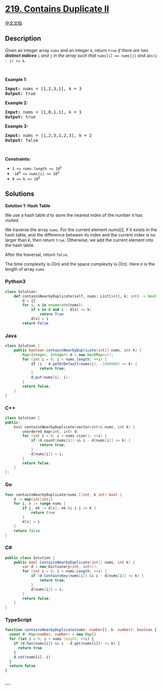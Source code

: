 # [219. Contains Duplicate II](https://leetcode.com/problems/contains-duplicate-ii)

[中文文档](/solution/0200-0299/0219.Contains%20Duplicate%20II/README.md)

## Description

<p>Given an integer array <code>nums</code> and an integer <code>k</code>, return <code>true</code> <em>if there are two <strong>distinct indices</strong> </em><code>i</code><em> and </em><code>j</code><em> in the array such that </em><code>nums[i] == nums[j]</code><em> and </em><code>abs(i - j) &lt;= k</code>.</p>

<p>&nbsp;</p>
<p><strong class="example">Example 1:</strong></p>

<pre>
<strong>Input:</strong> nums = [1,2,3,1], k = 3
<strong>Output:</strong> true
</pre>

<p><strong class="example">Example 2:</strong></p>

<pre>
<strong>Input:</strong> nums = [1,0,1,1], k = 1
<strong>Output:</strong> true
</pre>

<p><strong class="example">Example 3:</strong></p>

<pre>
<strong>Input:</strong> nums = [1,2,3,1,2,3], k = 2
<strong>Output:</strong> false
</pre>

<p>&nbsp;</p>
<p><strong>Constraints:</strong></p>

<ul>
	<li><code>1 &lt;= nums.length &lt;= 10<sup>5</sup></code></li>
	<li><code>-10<sup>9</sup> &lt;= nums[i] &lt;= 10<sup>9</sup></code></li>
	<li><code>0 &lt;= k &lt;= 10<sup>5</sup></code></li>
</ul>

## Solutions

**Solution 1: Hash Table**

We use a hash table $d$ to store the nearest index of the number it has visited.

We traverse the array `nums`. For the current element $nums[i]$, if it exists in the hash table, and the difference between its index and the current index is no larger than $k$, then return `true`. Otherwise, we add the current element into the hash table.

After the traversal, return `false`.

The time complexity is $O(n)$ and the space complexity is $O(n)$. Here $n$ is the length of array `nums`.

<!-- tabs:start -->

### **Python3**

```python
class Solution:
    def containsNearbyDuplicate(self, nums: List[int], k: int) -> bool:
        d = {}
        for i, x in enumerate(nums):
            if x in d and i - d[x] <= k:
                return True
            d[x] = i
        return False
```

### **Java**

```java
class Solution {
    public boolean containsNearbyDuplicate(int[] nums, int k) {
        Map<Integer, Integer> d = new HashMap<>();
        for (int i = 0; i < nums.length; ++i) {
            if (i - d.getOrDefault(nums[i], -1000000) <= k) {
                return true;
            }
            d.put(nums[i], i);
        }
        return false;
    }
}
```

### **C++**

```cpp
class Solution {
public:
    bool containsNearbyDuplicate(vector<int>& nums, int k) {
        unordered_map<int, int> d;
        for (int i = 0; i < nums.size(); ++i) {
            if (d.count(nums[i]) && i - d[nums[i]] <= k) {
                return true;
            }
            d[nums[i]] = i;
        }
        return false;
    }
};
```

### **Go**

```go
func containsNearbyDuplicate(nums []int, k int) bool {
	d := map[int]int{}
	for i, x := range nums {
		if j, ok := d[x]; ok && i-j <= k {
			return true
		}
		d[x] = i
	}
	return false
}
```

### **C#**

```cs
public class Solution {
    public bool ContainsNearbyDuplicate(int[] nums, int k) {
        var d = new Dictionary<int, int>();
        for (int i = 0; i < nums.Length; ++i) {
            if (d.ContainsKey(nums[i]) && i - d[nums[i]] <= k) {
                return true;
            }
            d[nums[i]] = i;
        }
        return false;
    }
}
```

### **TypeScript**

```ts
function containsNearbyDuplicate(nums: number[], k: number): boolean {
  const d: Map<number, number> = new Map()
  for (let i = 0; i < nums.length; ++i) {
    if (d.has(nums[i]) && i - d.get(nums[i])! <= k) {
      return true
    }
    d.set(nums[i], i)
  }
  return false
}
```

### **...**

```

```

<!-- tabs:end -->
